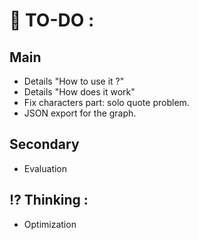 # 🎯 TO-DO :
## Main
- Details "How to use it ?"
- Details "How does it work"
- Fix characters part: solo quote problem.
- JSON export for the graph.

## Secondary
- Evaluation

## ⁉️ Thinking :
- Optimization